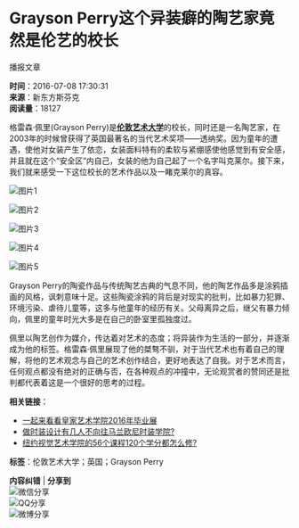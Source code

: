 # Grayson Perry这个异装癖的陶艺家竟然是伦艺的校长

播报文章

**时间**：2016-07-08 17:30:31  
**来源**：新东方斯芬克  
**阅读量**：18127  

格雷森·佩里(Grayson Perry)是[**伦敦艺术大学**](http://www.sfkedu.com/school/161.html)的校长，同时还是一名陶艺家，在2003年的时候曾获得了英国最著名的当代艺术奖项——透纳奖。因为童年的遭遇，使他对女装产生了依恋，女装面料特有的柔软与紧绷感使他感觉到有安全感，并且就在这个“安全区”内自己，女装的他为自己起了一个名字叫克莱尔。接下来，我们就来感受一下这位校长的艺术作品以及一睹克莱尔的真容。

![图片1](http://imgs.sfkedu.com/uploads/news/201607/577f72150d6cf.jpg)

![图片2](http://imgs.sfkedu.com/uploads/news/201607/577f725021b25.jpg)

![图片3](http://imgs.sfkedu.com/uploads/news/201607/577f727757bc5.jpg)

![图片4](http://imgs.sfkedu.com/uploads/news/201607/577f728ac36cf.jpg)

![图片5](http://imgs.sfkedu.com/uploads/news/201607/577f7380c8d0e.jpg)

Grayson Perry的陶瓷作品与传统陶艺古典的气息不同，他的陶艺作品多是涂鸦插画的风格，讽刺意味十足。这些陶瓷涂鸦的背后是对现实的批判，比如暴力犯罪、环境污染、虐待儿童等，这多与他童年的经历有关。父母离异之后，继父有暴力倾向，佩里的童年时光大多是在自己的卧室里孤独度过。

佩里以陶艺创作为媒介，传达着对艺术的态度；将异装作为生活的一部分，并逐渐成为他的标签。格雷森·佩里展现了他的桀骜不驯，对于当代艺术也有着自己的理解，将他的艺术观念与自己的艺术创作结合，更好地表达了自我。对于艺术而言，任何观点都没有绝对的正确与否，在各种观点的冲撞中，无论观赏者的赞同还是批判都代表着这是一个很好的思考的过程。

**相关链接**：
- [一起来看看皇家艺术学院2016年毕业展](http://www.sfkedu.com/news/580.html)
- [做时装设计有几人不向往马兰欧尼时装学院?](http://www.sfkedu.com/news/568.html)
- [纽约视觉艺术学院的56个课程120个学分都怎么修?](http://www.sfkedu.com/news/567.html)

**标签**：伦敦艺术大学；英国；Grayson Perry

**内容纠错**  |  **分享到**  
![微信分享](https://imgs.sfkedu.com/Public/2023/newsdetail/wx.png)  
![QQ分享](https://imgs.sfkedu.com/Public/2023/newsdetail/qq.png)  
![微博分享](https://imgs.sfkedu.com/Public/2023/newsdetail/wb.png)
